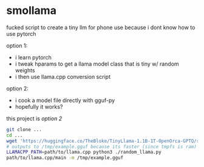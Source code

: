 # smollama
fucked script to create a tiny llm for phone use because i dont know how to use pytorch

option 1:
 - i learn pytorch
 - i tweak hparams to get a llama model class that is tiny w/ random weights
 - i then use llama.cpp conversion script

option 2:
 - i cook a model file directly with gguf-py
 - hopefully it works?

this project is _option 2_

```sh
git clone ...
cd ...
wget 'https://huggingface.co/TheBloke/TinyLlama-1.1B-1T-OpenOrca-GPTQ/raw/main/tokenizer.json'
# outputs to /tmp/example.gguf because its faster (since tmpfs is ram)
LLAMACPP_PATH=path/to/llama.cpp python3 ./random_llama.py
path/to/llama.cpp/main -m /tmp/example.gguf
```
